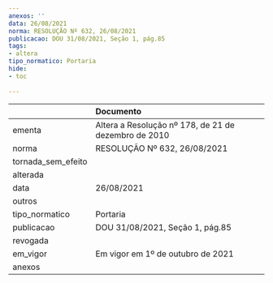 ```yaml
---
anexos: ''
data: 26/08/2021
norma: RESOLUÇÃO Nº 632, 26/08/2021
publicacao: DOU 31/08/2021, Seção 1, pág.85
tags:
- altera
tipo_normatico: Portaria
hide: 
- toc 
 
---
```


|                    | Documento                                            |
|:-------------------|:-----------------------------------------------------|
| ementa             | Altera a Resolução nº 178, de 21 de dezembro de 2010 |
| norma              | RESOLUÇÃO Nº 632, 26/08/2021                         |
| tornada_sem_efeito |                                                      |
| alterada           |                                                      |
| data               | 26/08/2021                                           |
| outros             |                                                      |
| tipo_normatico     | Portaria                                             |
| publicacao         | DOU 31/08/2021, Seção 1, pág.85                      |
| revogada           |                                                      |
| em_vigor           | Em vigor em 1º de outubro de 2021                    |
| anexos             |                                                      |
